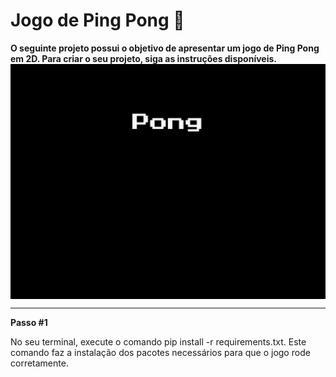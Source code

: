 # Jogo de Ping Pong 🏓

<f2 align = "left"> **O seguinte projeto possui o objetivo de apresentar um jogo de Ping Pong em 2D. Para criar o seu projeto, siga as instruções disponíveis.**</f2>
<img src="pingpong.gif" align="center"/>
<hr> </hr>

<f2 align = "left"> **Passo #1**</f2>
<p> No seu terminal, execute o comando pip install -r requirements.txt. Este comando faz a instalação dos pacotes necessários para que o jogo rode corretamente. <p/>

